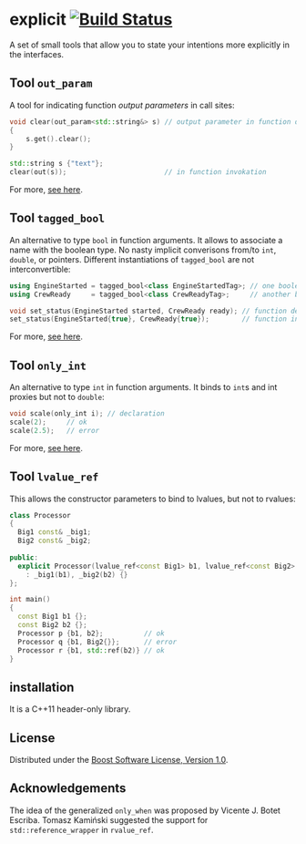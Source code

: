 # explicit [![Build Status](https://travis-ci.org/akrzemi1/explicit.svg?branch=master)](https://travis-ci.org/akrzemi1/explicit)

A set of small tools that allow you to state your intentions more explicitly in the interfaces.

## Tool `out_param`

A tool for indicating function *output parameters* in call sites:

```c++
void clear(out_param<std::string&> s) // output parameter in function declaration
{
    s.get().clear();
}

std::string s {"text"};
clear(out(s));                        // in function invokation
```

For more, [see here](doc/out_param.md).

## Tool `tagged_bool`

An alternative to type `bool` in function arguments. It allows to associate a name with the boolean type. No nasty implicit converisons from/to `int`, `double`, or pointers. Different instantiations of `tagged_bool` are not interconvertible:

```c++
using EngineStarted = tagged_bool<class EngineStartedTag>; // one boolean type
using CrewReady     = tagged_bool<class CrewReadyTag>;     // another boolean type

void set_status(EngineStarted started, CrewReady ready); // function declaration
set_status(EngineStarted{true}, CrewReady{true});        // function invokation
```
For more, [see here](doc/tagged_bool.md).

## Tool `only_int`

An alternative to type `int` in function arguments. It binds to `int`s and int proxies but not to `double`:

```c++
void scale(only_int i); // declaration
scale(2);     // ok
scale(2.5);   // error
```

For more, [see here](doc/only_when.md).

## Tool `lvalue_ref`

This allows the constructor parameters to bind to lvalues, but not to rvalues:

```c++
class Processor
{
  Big1 const& _big1;
  Big2 const& _big2;
  
public:  
  explicit Processor(lvalue_ref<const Big1> b1, lvalue_ref<const Big2> b2)
    : _big1(b1), _big2(b2) {}
};

int main()
{
  const Big1 b1 {};
  const Big2 b2 {};
  Processor p {b1, b2};          // ok
  Processor q {b1, Big2{}};      // error
  Processor r {b1, std::ref(b2)} // ok
}
```

## installation
It is a C++11 header-only library.

## License
Distributed under the [Boost Software License, Version 1.0](http://www.boost.org/LICENSE_1_0.txt).

## Acknowledgements
The idea of the generalized `only_when` was proposed by Vicente J. Botet Escriba. Tomasz Kamiński suggested the support for `std::reference_wrapper` in `rvalue_ref`.
